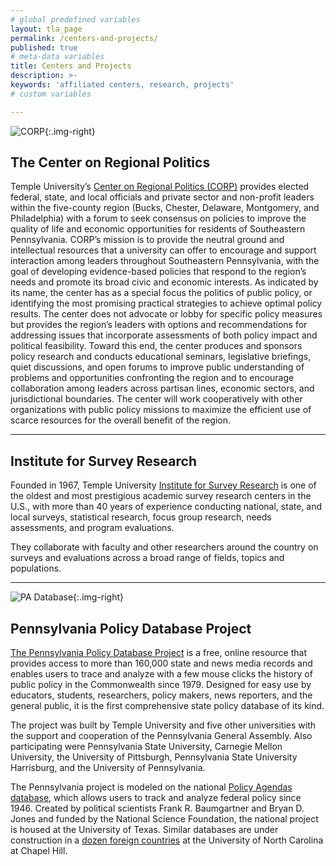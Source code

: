 ```yaml
---
# global predefined variables
layout: tla_page
permalink: /centers-and-projects/
published: true
# meta-data variables
title: Centers and Projects
description: >-
keywords: 'affiliated centers, research, projects'
# custom variables

---
```

![CORP]({{site.baseurl}}/media/CORP.jpeg){:.img-right}
## The Center on Regional Politics
Temple University’s [Center on Regional Politics (CORP)](http://www.cla.temple.edu/corp/) provides elected federal, state, and local officials and private sector and non-profit leaders within the five-county region (Bucks, Chester, Delaware, Montgomery, and Philadelphia) with a forum to seek consensus on policies to improve the quality of life and economic opportunities for residents of Southeastern Pennsylvania. CORP’s mission is to provide the neutral ground and intellectual resources that a university can offer to encourage and support interaction among leaders throughout Southeastern Pennsylvania, with the goal of developing evidence-based policies that respond to the region’s needs and promote its broad civic and economic interests. As indicated by its name, the center has as a special focus the politics of public policy, or identifying the most promising practical strategies to achieve optimal policy results. The center does not advocate or lobby for specific policy measures but provides the region’s leaders with options and recommendations for addressing issues that incorporate assessments of both policy impact and political feasibility. Toward this end, the center produces and sponsors policy research and conducts educational seminars, legislative briefings, quiet discussions, and open forums to improve public understanding of problems and opportunities confronting the region and to encourage collaboration among leaders across partisan lines, economic sectors, and jurisdictional boundaries. The center will work cooperatively with other organizations with public policy missions to maximize the efficient use of scarce resources for the overall benefit of the region.

___

## Institute for Survey Research
Founded in 1967, Temple University [Institute for Survey Research](https://www.cla.temple.edu/institute-for-survey-research/) is one of the oldest and most prestigious academic survey research centers in the U.S., with more than 40 years of experience conducting national, state, and local surveys, statistical research, focus group research, needs assessments, and program evaluations.

They collaborate with faculty and other researchers around the country on surveys and evaluations across a broad range of fields, topics and populations.

___

![PA Database]({{site.baseurl}}/media/HarrisburgCapitol_000.jpeg){:.img-right}
## Pennsylvania Policy Database Project
[The Pennsylvania Policy Database Project](http://develop.cla.temple.edu/pennsylvania-policy-database-project/) is a free, online resource that provides access to more than 160,000 state and news media records and enables users to trace and analyze with a few mouse clicks the history of public policy in the Commonwealth since 1979.  Designed for easy use by educators, students, researchers, policy makers, news reporters, and the general public, it is the first comprehensive state policy database of its kind.

The project was built by Temple University and five other universities with the support and cooperation of the Pennsylvania General Assembly.  Also participating were Pennsylvania State University, Carnegie Mellon University, the University of Pittsburgh, Pennsylvania State University Harrisburg, and the University of Pennsylvania.

The Pennsylvania project is modeled on the national [Policy Agendas database](www.policyagendas.org), which allows users to track and analyze federal policy since 1946.  Created by political scientists Frank R. Baumgartner and Bryan D. Jones and funded by the National Science Foundation, the national project is housed at the University of Texas. Similar databases are under construction in a [dozen foreign countries](www.comparativeagendas.org) at the University of North Carolina at Chapel Hill.
